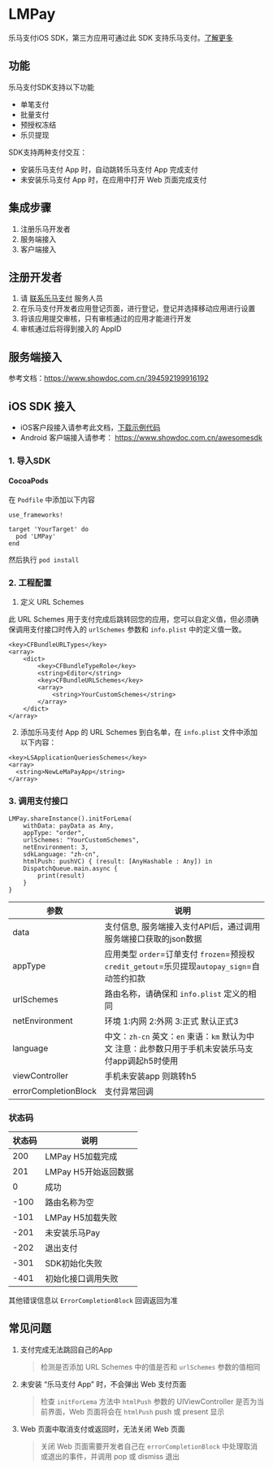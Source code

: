 # LMPay

乐马支付iOS SDK，第三方应用可通过此 SDK 支持乐马支付。[了解更多](https://www.lmpayplc.com)

## 功能

乐马支付SDK支持以下功能
- 单笔支付
- 批量支付
- 预授权冻结
- 乐贝提现

SDK支持两种支付交互：
- 安装乐马支付 App 时，自动跳转乐马支付 App 完成支付
- 未安装乐马支付 App 时，在应用中打开 Web 页面完成支付

## 集成步骤

1. 注册乐马开发者
2. 服务端接入
3. 客户端接入

## 注册开发者 

1. 请 [联系乐马支付](https://www.lmpayplc.com/#contact) 服务人员
2. 在乐马支付开发者应用登记页面，进行登记，登记并选择移动应用进行设置
3. 将该应用提交审核，只有审核通过的应用才能进行开发
4. 审核通过后将得到接入的 AppID

## 服务端接入

参考文档：https://www.showdoc.com.cn/394592199916192

## iOS SDK 接入

- iOS客户段接入请参考此文档，[下载示例代码](https://github.com/ultronnet/LMPay)
- Android 客户端接入请参考： <https://www.showdoc.com.cn/awesomesdk>

### 1. 导入SDK

#### CocoaPods

在 `Podfile` 中添加以下内容
```
use_frameworks!

target 'YourTarget' do
  pod 'LMPay'
end
```
然后执行 `pod install`

### 2. 工程配置

1. 定义 URL Schemes

此 URL Schemes 用于支付完成后跳转回您的应用，您可以自定义值，但必须确保调用支付接口时传入的 `urlSchemes` 参数和 `info.plist` 中的定义值一致。
```
<key>CFBundleURLTypes</key>
<array>
	<dict>
		<key>CFBundleTypeRole</key>
		<string>Editor</string>
		<key>CFBundleURLSchemes</key>
		<array>
			<string>YourCustomSchemes</string>
		</array>
	</dict>
</array>
```

2. 添加乐马支付 App 的 URL Schemes 到白名单，在 `info.plist` 文件中添加以下内容：
```
<key>LSApplicationQueriesSchemes</key>
<array>
  <string>NewLeMaPayApp</string>
</array>
```

### 3. 调用支付接口

```
LMPay.shareInstance().initForLema(
    withData: payData as Any,
    appType: "order",
    urlSchemes: "YourCustomSchemes",
    netEnvironment: 3,
    sdkLanguage: "zh-cn",
    htmlPush: pushVC) { (result: [AnyHashable : Any]) in
    DispatchQueue.main.async {
        print(result)
    }
}
```
| 参数 | 说明 |
|- |- |
| data | 支付信息, 服务端接入支付API后，通过调用服务端接口获取的json数据 |
| appType | 应用类型 `order`=订单支付 `frozen`=预授权 `credit_getout`=乐贝提现`autopay_sign`=自动签约扣款 |
| urlSchemes | 路由名称，请确保和 `info.plist` 定义的相同 |
| netEnvironment | 环境 1:内网 2:外网 3:正式 默认正式3
| language |  中文：`zh-cn` 英文：`en`  柬语：`km`  默认为中文  注意：此参数只用于手机未安装乐马支付app调起h5时使用 |
| viewController | 手机未安装app 则跳转h5 |
| errorCompletionBlock | 支付异常回调 |

### 状态码

|状态码| 说明 |
|-    | - |
|200  | LMPay H5加载完成 |
|201  | LMPay H5开始返回数据 |
|0    | 成功 |
|-100 | 路由名称为空 |
|-101 | LMPay H5加载失败 |
|-201 | 未安装乐马Pay |
|-202 | 退出支付 |
|-301 | SDK初始化失败 |
|-401 | 初始化接口调用失败 |

其他错误信息以 `ErrorCompletionBlock` 回调返回为准

## 常见问题

1. 支付完成无法跳回自己的App
   > 检测是否添加 URL Schemes 中的值是否和 `urlSchemes` 参数的值相同

2. 未安装 “乐马支付 App” 时，不会弹出 Web 支付页面
   > 检查 `initForLema` 方法中 `htmlPush` 参数的 UIViewController 是否为当前界面，Web 页面将会在 `htmlPush` push 或 present 显示

3. Web 页面中取消支付或返回时，无法关闭 Web 页面
   > 关闭 Web 页面需要开发者自己在 `errorCompletionBlock` 中处理取消或退出的事件，并调用 pop 或 dismiss 退出